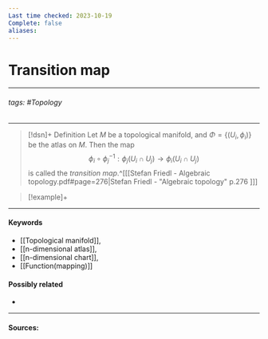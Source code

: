 ```yaml
---
Last time checked: 2023-10-19
Complete: false
aliases:
---
```

# Transition map
***
###### tags: #Topology 
***
>[!dsn]+ Definition
>Let $M$ be a topological manifold, and $\Phi=\{(U_{i},\phi_{i})\}$ be the atlas on $M$. Then the map
>$$\phi_{i}\circ\phi_{j}^{-1}:\phi_{j}(U_{i}\cap U_{j})\to\phi_{i}(U_{i}\cap U_{j})$$
>is called the *transition map*.^[[[Stefan Friedl - Algebraic topology.pdf#page=276|Stefan Friedl - "Algebraic topology" p.276 ]]]

>[!example]+ 
>
***
#### Keywords
- [[Topological manifold]],
- [[n-dimensional atlas]],
- [[n-dimensional chart]],
- [[Function(mapping)]]
#### Possibly related
- 
***
#### Sources: